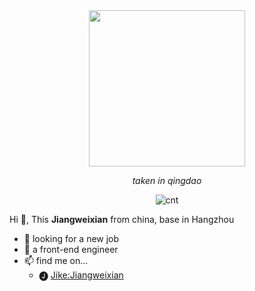 <div align='center'>

<img src="https://user-images.githubusercontent.com/6839576/87015776-6fd15600-c200-11ea-8de0-c7958271eb6d.JPG" width="250" />

*taken in qingdao*

![cnt](https://visitor-badge.glitch.me/badge?page_id=jiangweixian.jiangweixian)

</div>

Hi 👋, This **Jiangweixian** from china, base in Hangzhou

- 👷 looking for a new job
- 🎫 a front-end engineer
- 📫 find me on...
  - 🅙 [Jike:Jiangweixian](https://web.okjike.com/u/94487aff-9d78-4e82-bd8a-179260283ce4)
